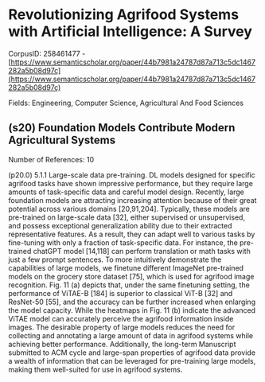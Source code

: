 # Revolutionizing Agrifood Systems with Artificial Intelligence: A Survey

CorpusID: 258461477 - [https://www.semanticscholar.org/paper/44b7981a24787d87a713c5dc1467282a5b08d97c](https://www.semanticscholar.org/paper/44b7981a24787d87a713c5dc1467282a5b08d97c)

Fields: Engineering, Computer Science, Agricultural And Food Sciences

## (s20) Foundation Models Contribute Modern Agricultural Systems
Number of References: 10

(p20.0) 5.1.1 Large-scale data pre-training. DL models designed for specific agrifood tasks have shown impressive performance, but they require large amounts of task-specific data and careful model design. Recently, large foundation models are attracting increasing attention because of their great potential across various domains [20,91,204]. Typically, these models are pre-trained on large-scale data [32], either supervised or unsupervised, and possess exceptional generalization ability due to their extracted representative features. As a result, they can adapt well to various tasks by fine-tuning with only a fraction of task-specific data. For instance, the pre-trained chatGPT model [14,118] can perform translation or math tasks with just a few prompt sentences. To more intuitively demonstrate the capabilities of large models, we finetune different ImageNet pre-trained models on the grocery store dataset [75], which is used for agrifood image recognition. Fig. 11 (a) depicts that, under the same finetuning setting, the performance of ViTAE-B [184] is superior to classical ViT-B [32] and ResNet-50 [55], and the accuracy can be further increased when enlarging the model capacity. While the heatmaps in Fig. 11 (b) indicate the advanced ViTAE model can accurately perceive the agrifood information inside images. The desirable property of large models reduces the need for collecting and annotating a large amount of data in agrifood systems while achieving better performance. Additionally, the long-term Manuscript submitted to ACM cycle and large-span properties of agrifood data provide a wealth of information that can be leveraged for pre-training large models, making them well-suited for use in agrifood systems.

